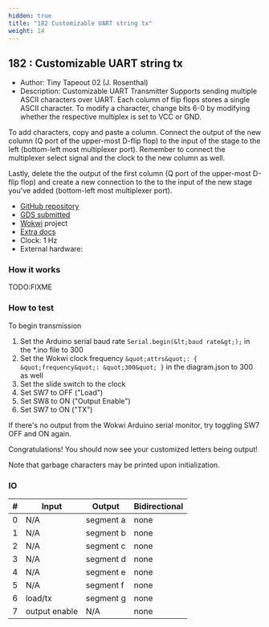 ```yaml
---
hidden: true
title: "182 Customizable UART string tx"
weight: 14
---
```


## 182 : Customizable UART string tx

* Author: Tiny Tapeout 02 (J. Rosenthal)
* Description: Customizable UART Transmitter
Supports sending multiple ASCII characters over UART.
Each column of flip flops stores a single ASCII character. To modify a character, change bits 6-0 by modifying whether the respective multiplex is set to VCC or GND. 

To add characters, copy and paste a column. Connect the output of the new column (Q port of the upper-most D-flip flop) to the input of the stage to the left (bottom-left most multiplexer port). Remember to connect the multiplexer select signal and the clock to the new column as well.

Lastly, delete the the output of the first column (Q port of the upper-most D-flip flop) and create a new connection to the to the input of the new stage you've added (bottom-left most multiplexer port).

* [GitHub repository](https://github.com/psychogenic/tt04-UARTstring)
* [GDS submitted](https://github.com/psychogenic/tt04-UARTstring/actions/runs/6096062516)
* [Wokwi](https://wokwi.com/projects/347144898258928211) project
* [Extra docs](https://wokwi.com/projects/347144898258928211)
* Clock: 1 Hz
* External hardware: 



### How it works

TODO:FIXME


### How to test

To begin transmission

1. Set the Arduino serial baud rate `Serial.begin(&lt;baud rate&gt;);` in the *.ino file to 300
2. Set the Wokwi clock frequency `&quot;attrs&quot;: { &quot;frequency&quot;: &quot;300&quot; }` in the diagram.json to 300 as well
3. Set the slide switch to the clock
4. Set SW7 to OFF ("Load")
5. Set SW8 to ON ("Output Enable")
6. Set SW7 to ON ("TX")

If there's no output from the Wokwi Arduino serial monitor, try toggling SW7 OFF and ON again.

Congratulations! You should now see your customized letters being output!

Note that garbage characters may be printed upon initialization.


### IO

| # | Input        | Output       | Bidirectional      |
|---|--------------|--------------| -------------------|
| 0 | N/A  | segment a | none |
| 1 | N/A  | segment b | none |
| 2 | N/A  | segment c | none |
| 3 | N/A  | segment d | none |
| 4 | N/A  | segment e | none |
| 5 | N/A  | segment f | none |
| 6 | load/tx  | segment g | none |
| 7 | output enable  | N/A | none |
